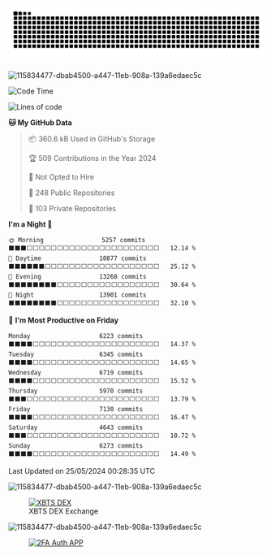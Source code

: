 
<!--
<div>
    <a href="https://github.com/technologiespro">
        <img height="180em" src="https://github-readme-stats.vercel.app/api?username=technologiespro&show_icons=true&theme=prussian&include_all_commits=true&count_private=true"/>
        <img height="180em" src="https://github-readme-stats.vercel.app/api/top-langs/?username=technologiespro&layout=compact&langs_count=7&theme=prussian"/>
    </a>
</div>
-->


![snake animation](https://github.com/technologiespro/technologiespro/blob/output/github-snake-dark.svg?color_snake=orange&color_dots=#575757,#74cc8f,#44a662,#228240,#065e21)



![115834477-dbab4500-a447-11eb-908a-139a6edaec5c](https://user-images.githubusercontent.com/9394904/178273008-8bc0cb36-da9e-4533-9a3a-edc2486d3ee4.gif)

<!--START_SECTION:waka-->
![Code Time](http://img.shields.io/badge/Code%20Time-666%20hrs%2011%20mins-blue)

![Lines of code](https://img.shields.io/badge/From%20Hello%20World%20I%27ve%20Written-5.0%20million%20lines%20of%20code-blue)

**🐱 My GitHub Data** 

> 📦 360.6 kB Used in GitHub's Storage 
 > 
> 🏆 509 Contributions in the Year 2024
 > 
> 🚫 Not Opted to Hire
 > 
> 📜 248 Public Repositories 
 > 
> 🔑 103 Private Repositories 
 > 
**I'm a Night 🦉** 

```text
🌞 Morning                5257 commits        ⬛⬛⬛⬜⬜⬜⬜⬜⬜⬜⬜⬜⬜⬜⬜⬜⬜⬜⬜⬜⬜⬜⬜⬜⬜   12.14 % 
🌆 Daytime                10877 commits       ⬛⬛⬛⬛⬛⬛⬜⬜⬜⬜⬜⬜⬜⬜⬜⬜⬜⬜⬜⬜⬜⬜⬜⬜⬜   25.12 % 
🌃 Evening                13268 commits       ⬛⬛⬛⬛⬛⬛⬛⬛⬜⬜⬜⬜⬜⬜⬜⬜⬜⬜⬜⬜⬜⬜⬜⬜⬜   30.64 % 
🌙 Night                  13901 commits       ⬛⬛⬛⬛⬛⬛⬛⬛⬜⬜⬜⬜⬜⬜⬜⬜⬜⬜⬜⬜⬜⬜⬜⬜⬜   32.10 % 
```
📅 **I'm Most Productive on Friday** 

```text
Monday                   6223 commits        ⬛⬛⬛⬛⬜⬜⬜⬜⬜⬜⬜⬜⬜⬜⬜⬜⬜⬜⬜⬜⬜⬜⬜⬜⬜   14.37 % 
Tuesday                  6345 commits        ⬛⬛⬛⬛⬜⬜⬜⬜⬜⬜⬜⬜⬜⬜⬜⬜⬜⬜⬜⬜⬜⬜⬜⬜⬜   14.65 % 
Wednesday                6719 commits        ⬛⬛⬛⬛⬜⬜⬜⬜⬜⬜⬜⬜⬜⬜⬜⬜⬜⬜⬜⬜⬜⬜⬜⬜⬜   15.52 % 
Thursday                 5970 commits        ⬛⬛⬛⬜⬜⬜⬜⬜⬜⬜⬜⬜⬜⬜⬜⬜⬜⬜⬜⬜⬜⬜⬜⬜⬜   13.79 % 
Friday                   7130 commits        ⬛⬛⬛⬛⬜⬜⬜⬜⬜⬜⬜⬜⬜⬜⬜⬜⬜⬜⬜⬜⬜⬜⬜⬜⬜   16.47 % 
Saturday                 4643 commits        ⬛⬛⬛⬜⬜⬜⬜⬜⬜⬜⬜⬜⬜⬜⬜⬜⬜⬜⬜⬜⬜⬜⬜⬜⬜   10.72 % 
Sunday                   6273 commits        ⬛⬛⬛⬛⬜⬜⬜⬜⬜⬜⬜⬜⬜⬜⬜⬜⬜⬜⬜⬜⬜⬜⬜⬜⬜   14.49 % 
```



 Last Updated on 25/05/2024 00:28:35 UTC
<!--END_SECTION:waka-->


![115834477-dbab4500-a447-11eb-908a-139a6edaec5c](https://user-images.githubusercontent.com/9394904/178273008-8bc0cb36-da9e-4533-9a3a-edc2486d3ee4.gif)

<figure>
<a href="https://xbts.io">
  <img
  src="https://user-images.githubusercontent.com/9394904/178296762-e36a53a1-3f1b-4b76-a13b-1ff079a8e1b9.svg"
  alt="XBTS DEX" title="XBTS Cross-Chain DEX"/>
</a>

<br/>

<figcaption>XBTS DEX Exchange</figcaption>
</figure>

![115834477-dbab4500-a447-11eb-908a-139a6edaec5c](https://user-images.githubusercontent.com/9394904/178273008-8bc0cb36-da9e-4533-9a3a-edc2486d3ee4.gif)




<figure>
<a href="https://github.com/technologiespro/smart2fa/releases">
  <img
  src="https://user-images.githubusercontent.com/9394904/178302234-12e6d562-0f02-4846-8d13-5e06b3086d4c.png"
  alt="2FA Auth APP" title="Open Source 2FA AUTH"/>
</a>
</figure>





